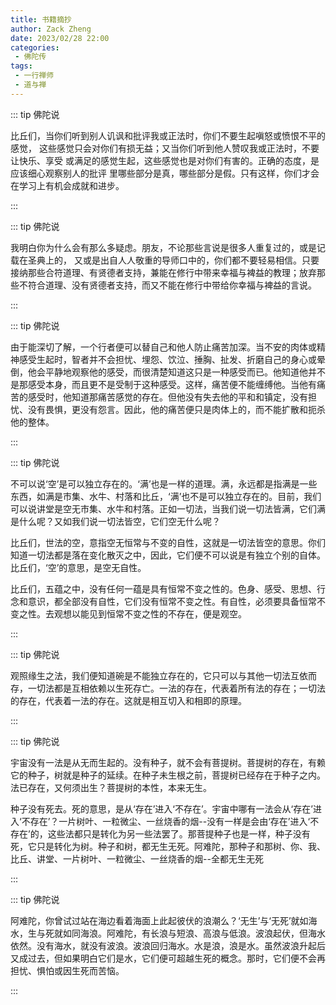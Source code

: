 ```yaml
---
title: 书籍摘抄
author: Zack Zheng
date: 2023/02/28 22:00
categories:
 - 佛陀传
tags:
 - 一行禅师
 - 道与禅
---
```


::: tip 佛陀说  

比丘们，当你们听到别人讥讽和批评我或正法时，你们不要生起嗔怒或愤恨不平的感觉，
这些感觉只会对你们有损无益；又当你们听到他人赞叹我或正法时，不要让快乐、享受
或满足的感觉生起，这些感觉也是对你们有害的。正确的态度，是应该细心观察别人的批评
里哪些部分是真，哪些部分是假。只有这样，你们才会在学习上有机会成就和进步。

:::

::: tip 佛陀说 

我明白你为什么会有那么多疑虑。朋友，不论那些言说是很多人重复过的，或是记载在圣典上的，
又或是出自人人敬重的导师口中的，你们都不要轻易相信。只要接纳那些合符道理、有贤德者支持，兼能在修行中带来幸福与裨益的教理；放弃那些不符合道理、没有贤德者支持，而又不能在修行中带给你幸福与裨益的言说。

:::

::: tip 佛陀说 

由于能深切了解，一个行者便可以替自己和他人防止痛苦加深。当不安的肉体或精神感受生起时，智者并不会担忧、埋怨、饮泣、捶胸、扯发、折磨自己的身心或晕倒，他会平静地观察他的感受，而很清楚知道这只是一种感受而已。他知道他并不是那感受本身，而且更不是受制于这种感受。这样，痛苦便不能缠缚他。当他有痛苦的感受时，他知道那痛苦感觉的存在。但他没有失去他的平和和镇定，没有担忧、没有畏惧，更没有怨言。因此，他的痛苦便只是肉体上的，而不能扩散和扼杀他的整体。

:::

::: tip 佛陀说 

不可以说‘空’是可以独立存在的。‘满’也是一样的道理。满，永远都是指满是一些东西，如满是市集、水牛、村落和比丘，‘满’也不是可以独立存在的。目前，我们可以说讲堂是空无市集、水牛和村落。正如一切法，当我们说一切法皆满，它们满是什么呢？又如我们说一切法皆空，它们空无什么呢？  

比丘们，世法的空，意指空无恒常与不变的自性，这就是一切法皆空的意思。你们知道一切法都是落在变化散灭之中，因此，它们便不可以说是有独立个别的自体。比丘们，‘空’的意思，是空无自性。

比丘们，五蕴之中，没有任何一蕴是具有恒常不变之性的。色身、感受、思想、行念和意识，都全部没有自性，它们没有恒常不变之性。有自性，必须要具备恒常不变之性。去观想以能见到恒常不变之性的不存在，便是观空。

:::



::: tip 佛陀说 


观照缘生之法，我们便知道碗是不能独立存在的，它只可以与其他一切法互依而存，一切法都是互相依赖以生死存亡。一法的存在，代表着所有法的存在；一切法的存在，代表着一法的存在。这就是相互切入和相即的原理。

:::


::: tip 佛陀说 

宇宙没有一法是从无而生起的。没有种子，就不会有菩提树。菩提树的存在，有赖它的种子，树就是种子的延续。在种子未生根之前，菩提树已经存在于种子之内。法已存在，又何须出生？菩提树的本性，本来无生。

种子没有死去。死的意思，是从‘存在’进入‘不存在’。宇宙中哪有一法会从‘存在’进入‘不存在’？一片树叶、一粒微尘、一丝烧香的烟--没有一样是会由‘存在’进入‘不存在’的，这些法都只是转化为另一些法罢了。那菩提种子也是一样，种子没有死，它只是转化为树。种子和树，都无生无死。阿难陀，那种子和那树、你、我、比丘、讲堂、一片树叶、一粒微尘、一丝烧香的烟--全都无生无死

:::


::: tip 佛陀说 

阿难陀，你曾试过站在海边看着海面上此起彼伏的浪潮么？‘无生’与‘无死’就如海水，生与死就如同海浪。阿难陀，有长浪与短浪、高浪与低浪。波浪起伏，但海水依然。没有海水，就没有波浪。波浪回归海水。水是浪，浪是水。虽然波浪升起后又成过去，但如果明白它们是水，它们便可超越生死的概念。那时，它们便不会再担忧、惧怕或因生死而苦恼。

:::
